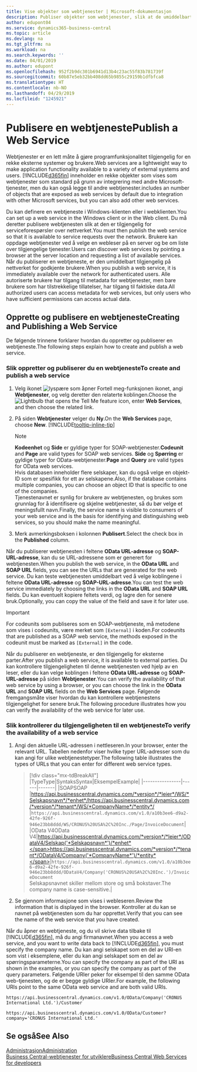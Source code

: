 ```yaml
---
title: Vise objekter som webtjenester | Microsoft-dokumentasjon
description: Publiser objekter som webtjenester, slik at de umiddelbart blir tilgjengelige for Business Central-løsningen din.
author: edupont04
ms.service: dynamics365-business-central
ms.topic: article
ms.devlang: na
ms.tgt_pltfrm: na
ms.workload: na
ms.search.keywords: ''
ms.date: 04/01/2019
ms.author: edupont
ms.openlocfilehash: 952f2b9dc301b6941d13b4c23ac55f83b781739f
ms.sourcegitcommit: 60b87e5eb32bb408dd65b9855c29159b1dfbfca8
ms.translationtype: HT
ms.contentlocale: nb-NO
ms.lasthandoff: 04/29/2019
ms.locfileid: "1245921"
---
```

# <a name="publish-a-web-service"></a><span data-ttu-id="5c6ca-103">Publisere en webtjeneste</span><span class="sxs-lookup"><span data-stu-id="5c6ca-103">Publish a Web Service</span></span>

<span data-ttu-id="5c6ca-104">Webtjenester er en lett måte å gjøre programfunksjonalitet tilgjengelig for en rekke eksterne systemer og brukere.</span><span class="sxs-lookup"><span data-stu-id="5c6ca-104">Web services are a lightweight way to make application functionality available to a variety of external systems and users.</span></span> [!INCLUDE[d365fin](includes/d365fin_md.md)] <span data-ttu-id="5c6ca-105">inneholder en rekke objekter som vises som webtjenester som standard på grunn av integrering med andre Microsoft-tjenester, men du kan også legge til andre webtjenester.</span><span class="sxs-lookup"><span data-stu-id="5c6ca-105">includes an number of objects that are exposed as web services by default due to integration with other Microsoft services, but you can also add other web services.</span></span>  

<span data-ttu-id="5c6ca-106">Du kan definere en webtjeneste i Windows-klienten eller i webklienten.</span><span class="sxs-lookup"><span data-stu-id="5c6ca-106">You can set up a web service in the Windows client or in the Web client.</span></span> <span data-ttu-id="5c6ca-107">Du må deretter publisere webtjenesten slik at den er tilgjengelig for serviceforespørsler over nettverket.</span><span class="sxs-lookup"><span data-stu-id="5c6ca-107">You must then publish the web service so that it is available to service requests over the network.</span></span> <span data-ttu-id="5c6ca-108">Brukere kan oppdage webtjenester ved å velge en webleser på en server og be om liste over tilgjengelige tjenester.</span><span class="sxs-lookup"><span data-stu-id="5c6ca-108">Users can discover web services by pointing a browser at the server location and requesting a list of available services.</span></span> <span data-ttu-id="5c6ca-109">Når du publiserer en webtjeneste, er den umiddelbart tilgjengelig på nettverket for godkjente brukere.</span><span class="sxs-lookup"><span data-stu-id="5c6ca-109">When you publish a web service, it is immediately available over the network for authenticated users.</span></span> <span data-ttu-id="5c6ca-110">Alle autoriserte brukere har tilgang til metadata for webtjenester, men bare brukere som har tilstrekkelige tillatelser, har tilgang til faktiske data.</span><span class="sxs-lookup"><span data-stu-id="5c6ca-110">All authorized users can access metadata for web services, but only users who have sufficient permissions can access actual data.</span></span>

## <a name="creating-and-publishing-a-web-service"></a><span data-ttu-id="5c6ca-111">Opprette og publisere en webtjeneste</span><span class="sxs-lookup"><span data-stu-id="5c6ca-111">Creating and Publishing a Web Service</span></span>  
<span data-ttu-id="5c6ca-112">De følgende trinnene forklarer hvordan du oppretter og publiserer en webtjeneste.</span><span class="sxs-lookup"><span data-stu-id="5c6ca-112">The following steps explain how to create and publish a web service.</span></span>  

### <a name="to-create-and-publish-a-web-service"></a><span data-ttu-id="5c6ca-113">Slik oppretter og publiserer du en webtjeneste</span><span class="sxs-lookup"><span data-stu-id="5c6ca-113">To create and publish a web service</span></span>  

1. <span data-ttu-id="5c6ca-114">Velg ikonet ![lyspære som åpner Fortell meg-funksjonen](media/ui-search/search_small.png "Fortell hva du vil gjøre") ikonet, angi **Webtjenester**, og velg deretter den relaterte koblingen.</span><span class="sxs-lookup"><span data-stu-id="5c6ca-114">Choose the ![Lightbulb that opens the Tell Me feature](media/ui-search/search_small.png "Tell me what you want to do") icon, enter **Web Services**, and then choose the related link.</span></span>  
2. <span data-ttu-id="5c6ca-115">På siden **Webtjenester** velger du **Ny**.</span><span class="sxs-lookup"><span data-stu-id="5c6ca-115">On the **Web Services** page, choose **New**.</span></span> [!INCLUDE[tooltip-inline-tip](includes/tooltip-inline-tip_md.md)]  

    > [!NOTE]  
    > <span data-ttu-id="5c6ca-116">**Kodeenhet** og **Side** er gyldige typer for SOAP-webtjenester.</span><span class="sxs-lookup"><span data-stu-id="5c6ca-116">**Codeunit** and **Page** are valid types for SOAP web services.</span></span> <span data-ttu-id="5c6ca-117">**Side** og **Spørring** er gyldige typer for OData-webtjenester.</span><span class="sxs-lookup"><span data-stu-id="5c6ca-117">**Page** and **Query** are valid types for OData web services.</span></span>  
    > <span data-ttu-id="5c6ca-118">Hvis databasen inneholder flere selskaper, kan du også velge en objekt-ID som er spesifikk for ett av selskapene.</span><span class="sxs-lookup"><span data-stu-id="5c6ca-118">Also, if the database contains multiple companies, you can choose an object ID that is specific to one of the companies.</span></span>  
    > <span data-ttu-id="5c6ca-119">Tjenestenavnet er synlig for brukere av webtjenesten, og brukes som grunnlag for å identifisere og skjelne webtjenester, så du bør velge et meningsfullt navn.</span><span class="sxs-lookup"><span data-stu-id="5c6ca-119">Finally, the service name is visible to consumers of your web service and is the basis for identifying and distinguishing web services, so you should make the name meaningful.</span></span>

3. <span data-ttu-id="5c6ca-120">Merk avmerkingsboksen i kolonnen **Publisert**.</span><span class="sxs-lookup"><span data-stu-id="5c6ca-120">Select the check box in the **Published** column.</span></span>  

<span data-ttu-id="5c6ca-121">Når du publiserer webtjenesten i feltene **OData URL-adresse** og **SOAP-URL-adresse**, kan du se URL-adressene som er generert for webtjenesten.</span><span class="sxs-lookup"><span data-stu-id="5c6ca-121">When you publish the web service, in the **OData URL** and **SOAP URL** fields, you can see the URLs that are generated for the web service.</span></span> <span data-ttu-id="5c6ca-122">Du kan teste webtjenesten umiddelbart ved å velge koblingene i feltene **OData URL-adresse** og **SOAP-URL-adresse**.</span><span class="sxs-lookup"><span data-stu-id="5c6ca-122">You can test the web service immediately by choosing the links in the **OData URL** and **SOAP URL** fields.</span></span> <span data-ttu-id="5c6ca-123">Du kan eventuelt kopiere feltets verdi, og lagre den for senere bruk.</span><span class="sxs-lookup"><span data-stu-id="5c6ca-123">Optionally, you can copy the value of the field and save it for later use.</span></span>  

> [!IMPORTANT]
> <span data-ttu-id="5c6ca-124">For codeunits som publiseres som en SOAP-webtjeneste, må metodene som vises i codeunits, være merket som `[External]` i koden.</span><span class="sxs-lookup"><span data-stu-id="5c6ca-124">For codeunits that are published as a SOAP web service, the methods exposed in the codeunit must be marked as `[External]` in the code.</span></span>

<span data-ttu-id="5c6ca-125">Når du publiserer en webtjeneste, er den tilgjengelig for eksterne parter.</span><span class="sxs-lookup"><span data-stu-id="5c6ca-125">After you publish a web service, it is available to external parties.</span></span> <span data-ttu-id="5c6ca-126">Du kan kontrollere tilgjengeligheten til denne webtjenesten ved hjelp av en leser, eller du kan velge koblingen i feltene **OData URL-adresse** og **SOAP-URL-adresse** på siden **Webtjenester**.</span><span class="sxs-lookup"><span data-stu-id="5c6ca-126">You can verify the availability of that web service by using a browser, or you can choose the link in the **OData URL** and **SOAP URL** fields on the **Web Services** page.</span></span> <span data-ttu-id="5c6ca-127">Følgende fremgangsmåte viser hvordan du kan kontrollere webtjenestens tilgjengelighet for senere bruk.</span><span class="sxs-lookup"><span data-stu-id="5c6ca-127">The following procedure illustrates how you can verify the availability of the web service for later use.</span></span>  

### <a name="to-verify-the-availability-of-a-web-service"></a><span data-ttu-id="5c6ca-128">Slik kontrollerer du tilgjengeligheten til en webtjeneste</span><span class="sxs-lookup"><span data-stu-id="5c6ca-128">To verify the availability of a web service</span></span>  

1. <span data-ttu-id="5c6ca-129">Angi den aktuelle URL-adressen i nettleseren.</span><span class="sxs-lookup"><span data-stu-id="5c6ca-129">In your browser, enter the relevant URL.</span></span> <span data-ttu-id="5c6ca-130">Tabellen nedenfor viser hvilke typer URL-adresser som du kan angi for ulike webtjenestetyper.</span><span class="sxs-lookup"><span data-stu-id="5c6ca-130">The following table illustrates the types of URLs that you can enter for different web service types.</span></span>  

    > [!div class="mx-tdBreakAll"]
    > |<span data-ttu-id="5c6ca-131">Type</span><span class="sxs-lookup"><span data-stu-id="5c6ca-131">Type</span></span>|<span data-ttu-id="5c6ca-132">Syntaks</span><span class="sxs-lookup"><span data-stu-id="5c6ca-132">Syntax</span></span>|<span data-ttu-id="5c6ca-133">Eksempel</span><span class="sxs-lookup"><span data-stu-id="5c6ca-133">Example</span></span>|
    > |----------------|------|-------|
    > |<span data-ttu-id="5c6ca-134">SOAP</span><span class="sxs-lookup"><span data-stu-id="5c6ca-134">SOAP</span></span> |<span data-ttu-id="5c6ca-135">https://api.businesscentral.dynamics.com/*versjon*/*leier*/WS/*Selskapsnavn*/*enhet*/</span><span class="sxs-lookup"><span data-stu-id="5c6ca-135">https://api.businesscentral.dynamics.com/*version*/*tenant*/WS/*CompanyName*/*entity*/</span></span> |`https://api.businesscentral.dynamics.com/v1.0/a10b3ee6-d9a2-42fe-926f-946e23bb8ddd/WS/CRONUS%20USA%2C%20Inc./Page/InvoiceDocument`|
    > |<span data-ttu-id="5c6ca-136">OData V4</span><span class="sxs-lookup"><span data-stu-id="5c6ca-136">OData V4</span></span>|<span data-ttu-id="5c6ca-137">https://api.businesscentral.dynamics.com/*versjon*/*leier*/ODataV4/Selskap('*Selskapsnavn*')/*enhet*</span><span class="sxs-lookup"><span data-stu-id="5c6ca-137">https://api.businesscentral.dynamics.com/*version*/*tenant*/ODataV4/Company('*CompanyName*')/*entity*</span></span>|`https://api.businesscentral.dynamics.com/v1.0/a10b3ee6-d9a2-42fe-926f-946e23bb8ddd/ODataV4/Company('CRONUS%20USA%2C%20Inc.')/InvoiceDocument`<br/>    <span data-ttu-id="5c6ca-138">Selskapsnavnet skiller mellom store og små bokstaver.</span><span class="sxs-lookup"><span data-stu-id="5c6ca-138">The company name is case-sensitive.</span></span>|

2. <span data-ttu-id="5c6ca-139">Se gjennom informasjone som vises i webleseren.</span><span class="sxs-lookup"><span data-stu-id="5c6ca-139">Review the information that is displayed in the browser.</span></span> <span data-ttu-id="5c6ca-140">Kontroller at du kan se navnet på webtjenesten som du har opprettet.</span><span class="sxs-lookup"><span data-stu-id="5c6ca-140">Verify that you can see the name of the web service that you have created.</span></span>  

<span data-ttu-id="5c6ca-141">Når du åpner en webtjeneste, og du vil skrive data tilbake til [!INCLUDE[d365fin](includes/d365fin_md.md)], må du angi firmanavnet.</span><span class="sxs-lookup"><span data-stu-id="5c6ca-141">When you access a web service, and you want to write data back to [!INCLUDE[d365fin](includes/d365fin_md.md)], you must specify the company name.</span></span> <span data-ttu-id="5c6ca-142">Du kan angi selskapet som en del av URI-en som vist i eksemplene, eller du kan angi selskapet som en del av spørringsparameterne.</span><span class="sxs-lookup"><span data-stu-id="5c6ca-142">You can specify the company as part of the URI as shown in the examples, or you can specify the company as part of the query parameters.</span></span> <span data-ttu-id="5c6ca-143">Følgende URIer peker for eksempel til den samme OData web-tjenesten, og de er begge gyldige URIer.</span><span class="sxs-lookup"><span data-stu-id="5c6ca-143">For example, the following URIs point to the same OData web service and are both valid URIs.</span></span>  

```
https://api.businesscentral.dynamics.com/v1.0/OData/Company('CRONUS International Ltd.')/Customer  
```

```
https://api.businesscentral.dynamics.com/v1.0/OData/Customer?company='CRONUS International Ltd.'  
```

## <a name="see-also"></a><span data-ttu-id="5c6ca-144">Se også</span><span class="sxs-lookup"><span data-stu-id="5c6ca-144">See Also</span></span>

[<span data-ttu-id="5c6ca-145">Administrasjon</span><span class="sxs-lookup"><span data-stu-id="5c6ca-145">Administration</span></span>](admin-setup-and-administration.md)  
[<span data-ttu-id="5c6ca-146">Business Central-webtjenester for utviklere</span><span class="sxs-lookup"><span data-stu-id="5c6ca-146">Business Central Web Services for developers</span></span>](/dynamics365/business-central/dev-itpro/webservices/web-services)  
